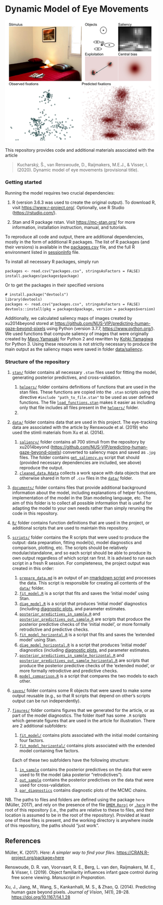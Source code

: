 Dynamic Model of Eye Movements
================

![](figures/fit_model/in_sample/xy/1251.jpg)

This repository provides code and additional materials associated with
the article

> Kucharský, Š., van Renswoude, D., Raijmakers, M.E.J., & Visser, I.
> (2020). Dynamic model of eye movements (provisional title).

### Getting started

Running the model requires two crucial dependencies:

1.  R (version 3.6.3 was used to create the original output). To
    download R, visit <https://www.r-project.org/>. Optionally, use R
    Studio (<https://rstudio.com/>).

2.  Stan and R package rstan. Visit <https://mc-stan.org/> for more
    information, installation instruction, manual, and tutorials.

To reproduce all code and output, there are additional dependencies,
mostly in the form of additional R packages. The list of R packages (and
their versions) is available in the [packages.csv](packages.csv) file,
and the full R environment listed in [sessionInfo](sessionInfo) file.

To install all necessary R packages, simply run

    packages <- read.csv("packages.csv", stringsAsFactors = FALSE)
    install.packages(packages$package)

Or to get the packages in their specified versions

    # install.package("devtools")
    library(devtools)
    packages <- read.csv("packages.csv", stringsAsFactors = FALSE)
    devtools::install(pkg = packages$package, version = packages$version)

Additionally, we calculated saliency maps of images created by
xu2014beyond stored at
<https://github.com/NUS-VIP/predicting-human-gaze-beyond-pixels> using
Python (version 3.7.7, <https://www.python.org/>). We used functions
that compute saliency of images that were originally created by [Mayo
Yamasaki](https://github.com/mayoyamasaki/saliency-map) for Python 2 and
rewritten by [Kohki Yamagiwa](https://github.com/tamanobi/saliency-map)
for Python 3. Using these resources is not strictly necessary to produce
the main output as the saliency maps were saved in folder
[data/saliency](data/saliency/).

### Structure of the repository

1.  [`stan/`](stan/) folder contains all necessary `.stan` files used
    for fitting the model, generating posterior predictives, and
    cross-validation.
    
    1.  [`helpers/`](stan/helpers) folder contains definitions of
        functions that are used in the stan files. These functions are
        copied into the `.stan` scripts using the directive `#include
        "path_to_file.stan"` to be used as user defined functions. The
        file [`load_functions.stan`](stan/helpers/load_functions.stan)
        makes it easier as including only that file includes all files
        present in the [`helpers/`](stan/helpers) folder.
    2.  
2.  [`data/`](data/) folder contains data that are used in this project.
    The eye-tracking data are associated with the article by Renswoude
    et al. (2019) who used the stimli materials from Xu et al. (2014).
    
    1.  [`saliency/`](data/saliency/) folder contains all 700 stimuli
        from the repository by xu2014beyond
        (<https://github.com/NUS-VIP/predicting-human-gaze-beyond-pixels>)
        converted to saliency maps and saved as `.jpg` files. The folder
        contains [`get_saliency.py`](data/saliency/get_saliency.py)
        script that should (provided necessary dependencies are
        included, see above) reproduce the output.
    2.  [`cleaned_data.Rdata`](data/cleaned_data.Rdata) collects a work
        space with data objects that are otherwise shared in form of
        `.csv` files in the [`data/`](data/) folder.

3.  [`documents/`](documents/) folder contains files that provide
    additional background information about the model, including
    explanations of helper functions, implementation of the model in the
    Stan modeling language, etc. The aim of this folder is to collect
    all possible information that is useful for adapting the model to
    your own needs rather than simply reruning the code in this
    repository.

4.  [`R/`](R/) folder contains function definitions that are used in the
    project, or additional scripts that are used to maintain this
    repository.

5.  [`scripts/`](scripts/) folder contains the R scripts that were used
    to produce the output: data preparation, fitting model(s), model
    diagnostics and comparison, plotting, etc. The scripts should be
    relatively modular/standalone, and so each script should be able to
    produce its own output regardless of which script ran first. It is
    advised to run each script in a fresh R session. For completeness,
    the project output was created in this order:
    
    1.  [`prepare_data.md`](scripts/prepare_data.md) is an output of an
        [rmarkdown script](scripts/prepare_data.Rmd) and processes the
        data. This script is responsible for creating all contents of
        the [`data/`](data/) folder.
    2.  [`fit_model.R`](scripts/fit_model.R) is a script that fits and
        saves the ‘initial model’ using Stan.
    3.  [`diag_model.R`](scripts/diag_model.R) is a script that produces
        ‘initial model’ diagnostics (including [diagnostic
        plots](figures/fit_model/par_diagnostics), and parameter
        estimates.
    4.  [`posterior_predictives_in_sample.R`](scripts/posterior_predictives_in_sample.R)
        and
        [`posterior_predictives_out_sample.R`](scripts/posterior_predictives_out_sample.R)
        are scripts that produce the posterior predictive checks of the
        ‘initial model’, or more formally retrodictive and predictive
        checks.
    5.  [`fit_model_horizontal.R`](scripts/fit_model_horizontal.R) is a
        script that fits and saves the ‘extended model’ using Stan.
    6.  [`diag_model_horizontal.R`](scripts/diag_model_horizontal.R) is
        a script that produces ‘initial model’ diagnostics (including
        [diagnostic
        plots](figures/fit_model_horizontal/par_diagnostics), and
        parameter estimates.
    7.  [`posterior_predictives_in_sample_horizontal.R`](scripts/posterior_predictives_in_sample_horizontal.R)
        and
        [`posterior_predictives_out_sample_horizontal.R`](scripts/posterior_predictives_out_sample_horizontal.R)
        are scripts that produce the posterior predictive checks of the
        ‘extended model’, or more formally retrodictive and predictive
        checks.
    8.  [`model_comparison.R`](scripts/model_comparison.R) is a script
        that compares the two models to each other.

6.  [`saves/`](saves/) folder contains some R objects that were saved to
    make some output reusable (e.g., so that R scripts that depend on
    other’s scripts output can be run independently).

7.  [`figures/`](figures/) folder contains figures that we generated for
    the article, or as part of the model diagnostics. The folder itself
    has some `.R` scripts which generate figures that are used in the
    article for illustration. There are 2 additional subfolders:
    
    1.  [`fit_model/`](figures/fit_model) contains plots associated with
        the initial model containing four factors.
    2.  [`fit_model_horizontal/`](figures/fit_model_horizontal) contains
        plots associated with the extended model containing five
        factors.
    
    Each of these two subfolders have the following structure:
    
    1.  [`in_sample`](figures/fit_model/in_sample) contains the
        posterior predictives on the data that were used to fit the
        model (aka posterior “retrodictives”).
    2.  [`out_sample`](figures/fit_model/out_sample) contains the
        posterior predictives on the data that were used for
        cross-validation.
    3.  [`par_diagnostics`](figures/fit_model/par_diagnostics) contains
        diagnostic plots of the MCMC chains.

NB. The paths to files and folders are defined using the package `here`
(Müller, 2017), and rely on the presence of the file
[`DMEM.Rproj`](DMEM.Rproj) or [`.here`](.here) in the root of this
repository (i.e., the paths are relative to these to files, and their
location is assumed to be in the root of the repository). Provided at
least one of these files is present, and the working directory is
anywhere inside of this repository, the paths should “just work”.

## References

<div id="refs" class="references hanging-indent">

<div id="ref-R-here">

Müller, K. (2017). *Here: A simpler way to find your files*.
<https://CRAN.R-project.org/package=here>

</div>

<div id="ref-renswoude2019object_familiarity">

Renswoude, D. R. van, Voorvaart, R. E., Berg, L. van den, Raijmakers, M.
E., & Visser, I. (2019). Object familiarity influences infant gaze
control during free scene viewing. *Manuscript in Preparation*.

</div>

<div id="ref-xu2014beyond">

Xu, J., Jiang, M., Wang, S., Kankanhalli, M. S., & Zhao, Q. (2014).
Predicting human gaze beyond pixels. *Journal of Vision*, *14*(1),
28–28. <https://doi.org/10.1167/14.1.28>

</div>

</div>
